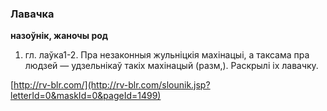 ### Лавачка
**назоўнік, жаночы род**

1. гл. лаўка1-2. Пра незаконныя жульніцкія махінацыі, а таксама пра людзей — удзельнікаў такіх махінацый (разм,). Раскрылі іх лавачку.

<a rel="author">[http://rv-blr.com/](http://rv-blr.com/slounik.jsp?letterId=0&maskId=0&pageId=1499)</a>
